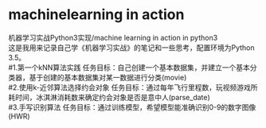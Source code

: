 # machinelearning in action
机器学习实战Python3实现/machine learning in action in python3
<br>这是我用来记录自己学《机器学习实战》的笔记和一些思考，配置环境为Python 3.5。
<br>
#1.第一个kNN算法实践
任务目标：自己创建一个基本数据集，并建立一个基本分类器，基于创建的基本数据集对某一数据进行分类(movie)
<br>
#2.使用k-近邻算法选择约会对象
任务目标：通过每年飞行里程数，玩视频游戏所耗时间，冰淇淋消耗数来确定约会对象是否是意中人(parse_date)
<br>
#3.手写识别算法
任务目标：通过训练模型，希望模型能准确识别0-9的数字图像(HWR)
